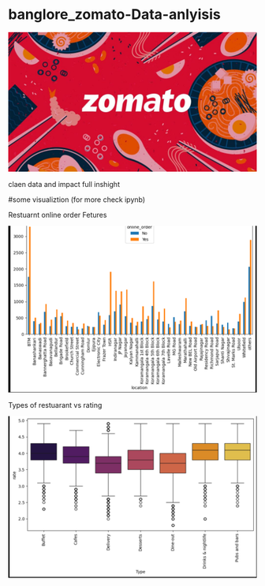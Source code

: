 # banglore_zomato-Data-anlyisis


![zomato logo](https://github.com/saurav190101/banglore_zomato-Data-anlyis/blob/main/buy-zomato-reviews-india-1024x576.jpg)


claen  data and impact full inshight

#some visualiztion (for more check ipynb)


Restuarnt online order Fetures

![Restuarnt online order Fetures](https://github.com/saurav190101/banglore_zomato-Data-anlyis/blob/main/Screenshot%202025-02-03%20132104.png)



Types of restuarant vs rating

![Types of restuarant vs rating](https://github.com/saurav190101/banglore_zomato-Data-anlyis/blob/main/Screenshot%202025-02-03%20131957.png)
